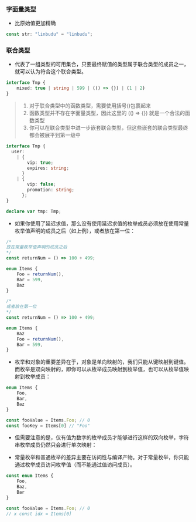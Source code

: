 ### 字面量类型

+ 比原始值更加精确

```ts
const str: "linbudu" = "linbudu";
```

### 联合类型

+ 代表了一组类型的可用集合，只要最终赋值的类型属于联合类型的成员之一，就可以认为符合这个联合类型。

```ts
interface Tmp {
    mixed: true | string | 599 | (() => {}) | (1 | 2)
}
```

> 1. 对于联合类型中的函数类型，需要使用括号()包裹起来
> 2. 函数类型并不存在字面量类型，因此这里的 (() => {}) 就是一个合法的函数类型
> 3. 你可以在联合类型中进一步嵌套联合类型，但这些嵌套的联合类型最终都会被展平到第一级中

```ts
interface Tmp {
  user:
    | {
        vip: true;
        expires: string;
      }
    | {
        vip: false;
        promotion: string;
      };
}

declare var tmp: Tmp;
```

+ 如果你使用了延迟求值，那么没有使用延迟求值的枚举成员必须放在使用常量枚举值声明的成员之后（如上例），或者放在第一位：

```ts
/*
放在常量枚举值声明的成员之后
*/
const returnNum = () => 100 + 499;

enum Items {
    Foo = returnNum(),
    Bar = 599,
    Baz
}
```

```ts
/*
或者放在第一位
*/
const returnNum = () => 100 + 499;

enum Items {
    Baz
    Foo = returnNum(),
    Bar = 599,
}
```

+ 枚举和对象的重要差异在于，对象是单向映射的，我们只能从键映射到键值。而枚举是双向映射的，即你可以从枚举成员映射到枚举值，也可以从枚举值映射到枚举成员：

```ts
enum Items {
    Foo,
    Bar,
    Baz
}

const fooValue = Items.Foo; // 0
const fooKey = Items[0] // "Foo"
```

+ 但需要注意的是，仅有值为数字的枚举成员才能够进行这样的双向枚举，字符串枚举成员仍然只会进行单次映射：

+ 常量枚举和普通枚举的差异主要在访问性与编译产物。对于常量枚举，你只能通过枚举成员访问枚举值（而不能通过值访问成员）。

```ts
const enum Items {
    Foo,
    Baz,
    Bar
}

const fooValue = Items.Foo; // 0
// x const idx = Items[0]
```


